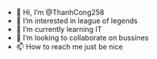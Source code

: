 - 👋 Hi, I’m @ThanhCong258
- 👀 I’m interested in league of legends
- 🌱 I’m currently learning IT
- 💞️ I’m looking to collaborate on bussines
- 📫 How to reach me just be nice

<!---
ThanhCong258/ThanhCong258 is a ✨ special ✨ repository because its `README.md` (this file) appears on your GitHub profile.
You can click the Preview link to take a look at your changes.
--->
